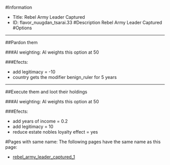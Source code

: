 #Information
 - Title: Rebel Army Leader Captured
 - ID: flavor_nuugdan_tsarai.33
#Description
Rebel Army Leader Captured
#Options

___
##Pardon them

###AI weighting:
AI weights this option at 50


###Efects:<ul><li>add legitimacy = -10</li><li>country gets the modifier benign_ruler for 5 years</li></ul>

___
##Execute them and loot their holdings

###AI weighting:
AI weights this option at 50


###Efects:<ul><li>add years of income = 0.2</li><li>add legitimacy = 10</li><li>reduce estate nobles loyalty effect = yes</li></ul>


#Pages with same name:
The following pages have the same name as this page:
 - [rebel_army_leader_captured_1](rebel_army_leader_captured_1.md)
